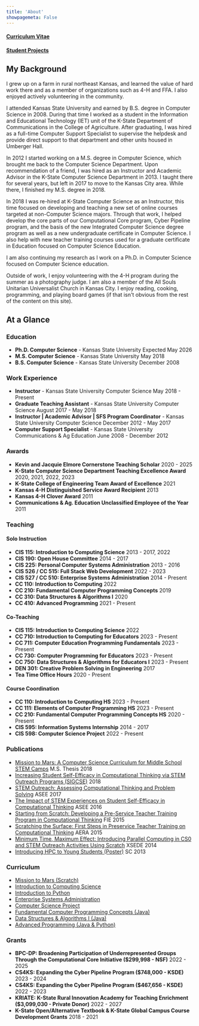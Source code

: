 ```yaml
---
title: 'About'
showpagemeta: False
---
```


#### [Curriculum Vitae](/about/cv)

#### [Student Projects](/about/projects)

## My Background

I grew up on a farm in rural northeast Kansas, and learned the value of hard work there and as a member of organizations such as 4-H and FFA. I also enjoyed actively volunteering in the community.

I attended Kansas State University and earned by B.S. degree in Computer Science in 2008. During that time I worked as a student in the Information and Educational Technology (IET) unit of the K-State Department of Communications in the College of Agriculture. After graduating, I was hired as a full-time Computer Support Specialist to supervise the helpdesk and provide direct support to that department and other units housed in Umberger Hall.

In 2012 I started working on a M.S. degree in Computer Science, which brought me back to the Computer Science Department. Upon recommendation of a friend, I was hired as an Instructor and Academic Advisor in the K-State Computer Science Department in 2013. I taught there for several years, but left in 2017 to move to the Kansas City area. While there, I finished my M.S. degree in 2018.

In 2018 I was re-hired at K-State Computer Science as an Instructor, this time focused on developing and teaching a new set of online courses targeted at non-Computer Science majors. Through that work, I helped develop the core parts of our Computational Core program, Cyber Pipeline program, and the basis of the new Integrated Computer Science degree program as well as a new undergraduate certificate in Computer Science. I also help with new teacher training courses used for a graduate certificate in Education focused on Computer Science Education. 

I am also continuing my research as I work on a Ph.D. in Computer Science focused on Computer Science education. 

Outside of work, I enjoy volunteering with the 4-H program during the summer as a photography judge. I am also a member of the All Souls Unitarian Universalist Church in Kansas City. I enjoy reading, cooking, programming, and playing board games (if that isn't obvious from the rest of the content on this site).

## At a Glance

### Education

* **Ph.D. Computer Science** - Kansas State University <i class="fas fa-fw fa-calendar-alt"></i> Expected May 2026
* **M.S. Computer Science** - Kansas State University <i class="fas fa-fw fa-calendar-alt"></i> May 2018  
* **B.S. Computer Science** - Kansas State University <i class="fas fa-fw fa-calendar-alt"></i> December 2008  

### Work Experience

* **Instructor** - Kansas State University Computer Science <i class="fas fa-fw fa-calendar-alt"></i> May 2018 - Present  
* **Graduate Teaching Assistant** - Kansas State University Computer Science <i class="fas fa-fw fa-calendar-alt"></i> August 2017 - May 2018  
* **Instructor | Academic Advisor | SFS Program Coordinator** - Kansas State University Computer Science <i class="fas fa-fw fa-calendar-alt"></i> December 2012 - May 2017
* **Computer Support Specialist** - Kansas State University Communications & Ag Education <i class="fas fa-fw fa-calendar-alt"></i> June 2008 - December 2012 

### Awards

* **Kevin and Jacquie Elmore Cornerstone Teaching Scholar** <i class="fas fa-fw fa-calendar-alt"></i> 2020 - 2025
* **K-State Computer Science Department Teaching Excellence Award** <i class="fas fa-fw fa-calendar-alt"></i> 2020, 2021, 2022, 2023
* **K-State College of Engineering Team Award of Excellence** <i class="fas fa-fw fa-calendar-alt"></i> 2021
* **Kansas 4-H Distinguished Service Award Recipient** <i class="fas fa-fw fa-calendar-alt"></i> 2013
* **Kansas 4-H Clover Award** <i class="fas fa-fw fa-calendar-alt"></i> 2011
* **Communications & Ag. Education Unclassified Employee of the Year** <i class="fas fa-fw fa-calendar-alt"></i> 2011

### Teaching

#### Solo Instruction

* **CIS 115: Introduction to Computing Science** <i class="fas fa-fw fa-calendar-alt"></i> 2013 - 2017, 2022
* **CIS 190: Open House Committee** <i class="fas fa-fw fa-calendar-alt"></i> 2014 - 2017
* **CIS 225: Personal Computer Systems Administration** <i class="fas fa-fw fa-calendar-alt"></i> 2013 - 2016
* **CIS 526 / CC 515: Full Stack Web Development** <i class="fas fa-fw fa-calendar-alt"></i> 2022 - 2023
* **CIS 527 / CC 510: Enterprise Systems Administration** <i class="fas fa-fw fa-calendar-alt"></i> 2014 - Present
* **CC 110: Introduction to Computing** <i class="fas fa-fw fa-calendar-alt"></i> 2022  
* **CC 210: Fundamental Computer Programming Concepts** <i class="fas fa-fw fa-calendar-alt"></i> 2019  
* **CC 310: Data Structures & Algorithms I** <i class="fas fa-fw fa-calendar-alt"></i> 2020  
* **CC 410: Advanced Programming** <i class="fas fa-fw fa-calendar-alt"></i> 2021 - Present  

#### Co-Teaching

* **CIS 115: Introduction to Computing Science** <i class="fas fa-fw fa-calendar-alt"></i> 2022
* **CC 710: Introduction to Computing for Educators** <i class="fas fa-fw fa-calendar-alt"></i> 2023 - Present
* **CC 711: Computer Education Programming Fundamentals** <i class="fas fa-fw fa-calendar-alt"></i> 2023 - Present
* **CC 730: Computer Programming for Educators** <i class="fas fa-fw fa-calendar-alt"></i> 2023 - Present
* **CC 750: Data Structures & Algorithms for Educators I** <i class="fas fa-fw fa-calendar-alt"></i> 2023 - Present
* **DEN 301: Creative Problem Solving in Engineering** <i class="fas fa-fw fa-calendar-alt"></i> 2017
* **Tea Time Office Hours** <i class="fas fa-fw fa-calendar-alt"></i> 2020 - Present

#### Course Coordination

* **CC 110: Introduction to Computing HS** <i class="fas fa-fw fa-calendar-alt"></i> 2023 - Present 
* **CC 111: Elements of Computer Programming HS** <i class="fas fa-fw fa-calendar-alt"></i> 2023 - Present  
* **CC 210: Fundamental Computer Programming Concepts HS** <i class="fas fa-fw fa-calendar-alt"></i> 2020 - Present   
* **CIS 595: Information Systems Internship** <i class="fas fa-fw fa-calendar-alt"></i> 2014 - 2017
* **CIS 598: Computer Science Project** <i class="fas fa-fw fa-calendar-alt"></i> 2022 - Present

### Publications

* [Mission to Mars: A Computer Science Curriculum for Middle School STEM Camps](http://hdl.handle.net/2097/38864) <i class="fas fa-fw fa-calendar-alt"></i> M.S. Thesis 2018 
* [Increasing Student Self-Efficacy in Computational Thinking via STEM Outreach Programs (SIGCSE)](https://doi.org/10.1145/3159450.3159593) <i class="fas fa-fw fa-calendar-alt"></i> 2018 
* [STEM Outreach: Assessing Computational Thinking and Problem Solving](http://peer.asee.org/28845) <i class="fas fa-fw fa-calendar-alt"></i> ASEE 2017
* [The Impact of STEM Experiences on Student Self-Efficacy in Computational Thinking](https://doi.org/10.18260/p.26179) <i class="fas fa-fw fa-calendar-alt"></i> ASEE 2016
* [Starting from Scratch: Developing a Pre-Service Teacher Training Program in Computational Thinking](https://doi.org/10.1109/FIE.2015.7344237) <i class="fas fa-fw fa-calendar-alt"></i> FIE 2015
* [Scratching the Surface: First Steps in Preservice Teacher Training on Computational Thinking](http://www.aera.net/Publications/Online-Paper-Repository) <i class="fas fa-fw fa-calendar-alt"></i> AERA 2015
* [Minimum Time, Maximum Effect: Introducing Parallel Computing in CS0 and STEM Outreach Activities Using Scratch](https://doi.org/10.1145/2616498.2616568) <i class="fas fa-fw fa-calendar-alt"></i> XSEDE 2014
* [Introducing HPC to Young Students (Poster)](http://sc13.supercomputing.org/sites/default/files/SC13ConferenceProgram.pdf) <i class="fas fa-fw fa-calendar-alt"></i> SC 2013

### Curriculum

* [Mission to Mars (Scratch)](http://hdl.handle.net/2097/38864)
* [Introduction to Computing Science](https://textbooks.cs.ksu.edu/cs-zero/)
* [Introduction to Python](https://textbooks.cs.ksu.edu/intro-python/)
* [Enterprise Systems Administration](https://textbooks.cs.ksu.edu/cis527/)
* [Computer Science Project](https://textbooks.cs.ksu.edu/cis598/)
* [Fundamental Computer Programming Concepts (Java)](https://textbooks.cs.ksu.edu/cc210/)
* [Data Structures & Algorithms I (Java)](https://textbooks.cs.ksu.edu/cc310/)
* [Advanced Programming (Java & Python)](https://textbooks.cs.ksu.edu/cc410/)

### Grants

* **BPC-DP: Broadening Participation of Underrepresented Groups Through the Computational Core Initiative ($299,998 - NSF)** <i class="fas fa-fw fa-calendar-alt"></i> 2022 - 2025
* **CS4KS: Expanding the Cyber Pipeline Program ($748,000 - KSDE)** <i class="fas fa-fw fa-calendar-alt"></i> 2023 - 2024
* **CS4KS: Expanding the Cyber Pipeline Program ($467,656 - KSDE)** <i class="fas fa-fw fa-calendar-alt"></i> 2022 - 2023
* **KRIATE: K-State Rural Innovation Academy for Teaching Enrichment ($3,099,030 - Private Donor)** <i class="fas fa-fw fa-calendar-alt"></i> 2022 - 2027
* **K-State Open/Alternative Textbook & K-State Global Campus Course Development Grants** <i class="fas fa-fw fa-calendar-alt"></i> 2018 - 2021